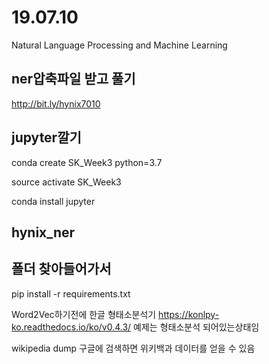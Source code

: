 # 19.07.10
Natural Language Processing and Machine Learning


## ner압축파일 받고 풀기
http://bit.ly/hynix7010

## jupyter깔기
conda create SK_Week3 python=3.7

source activate SK_Week3

conda install jupyter

## hynix_ner
## 폴더 찾아들어가서
pip install  -r requirements.txt


Word2Vec하기전에
한글 형태소분석기
https://konlpy-ko.readthedocs.io/ko/v0.4.3/
예제는 형태소분석 되어있는상태임

wikipedia dump 구글에 검색하면
위키백과 데이터를 얻을 수 있음
